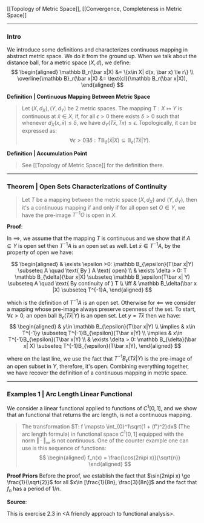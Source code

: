 [[Topology of Metric Space]], [[Convergence, Completeness in Metric Space]]

---
### **Intro**

We introduce some definitions and characterizes continuous mapping in abstract metric space. We do it from the ground up. When we talk about the distance ball, for a metric space $(X, d)$, we define: 
$$
\begin{aligned}
    \mathbb B_r(\bar x|X) &= \{x\in X| d(x, \bar x) \le r\}
    \\
    \overline{\mathbb B}_r(\bar x|X) &= \text{cl}(\mathbb B_r(\bar x|X)), 
\end{aligned}
$$

**Definition | Continuous Mapping Between Metric Space**
> Let $(X, d_X), (Y, d_Y)$ be 2 metric spaces. The mapping $T: X\mapsto Y$ is continuous at $\bar x \in X$, if, for all $\epsilon > 0$ there exists $\delta > 0$ such that whenever $d_X(x, \bar x)\le \delta$, we have $d_Y(T\bar x, Tx) \le \epsilon$. Topologically, it can be expressed as:
> $$
> \forall \epsilon > 0 \exists \delta: T \mathbb B_\delta(\bar x|X) \subseteq \mathbb B_\epsilon(T\bar x|Y). 
> $$


**Definition | Accumulation Point**
> See [[Topology of Metric Space]] for the definition there. 


---
### **Theorem | Open Sets Characterizations of Continuity**

> Let $T$ be a mapping between the metric space $(X,d_X)$ and $(Y, d_Y)$, then it's a continuous mapping if and only if for all open set $O\in Y$, we have the pre-image $T^{-1}O$ is open in $X$. 

**Proof**: 

In $\implies$, we assume that the mapping $T$ is continuous and we show that if $A\subseteq Y$ is open set then $T^{-1}A$ is an open set as well. Let $\bar x \in T^{-1}A$, by the property of open we have: 

$$
\begin{aligned}
    & \exists \epsilon >0: \mathbb B_{\epsilon}(T\bar x|Y) \subseteq A \quad \text{ By } A \text{ open}
    \\
    & \exists \delta > 0: T \mathbb B_{\delta}(\bar x|X) \subseteq \mathbb B_\epsilon(T\bar x| Y) \subseteq A \quad \text{ By continuity of } T
    \\
    \iff &
    \mathbb B_\delta(\bar x |X) \subseteq T^{-1}A, 
\end{aligned}
$$

which is the definition of $T^{-1}A$ is an open set. Otherwise for $\impliedby$ we consider a mapping whose pre-image always preserve openness of the set. To start, $\forall \epsilon > 0$, an open ball $\mathbb B_\epsilon(T\bar x|Y)$ is an open set. Let $y = T\bar x$ then we have: 
$$
\begin{aligned}
    & y\in \mathbb B_{\epsilon}(T\bar x|Y)
    \\
    \implies 
    & x\in T^{-1}y \subseteq T^{-1}B_{\epsilon}(T\bar x|Y)
    \\
    \implies 
    & x\in T^{-1}B_{\epsilon}(T\bar x|Y)
    \\
    & 
    \exists \delta > 0: 
    \mathbb B_{\delta}(\bar x| X) \subseteq T^{-1}B_{\epsilon}(T\bar x|Y), 
\end{aligned}
$$

where on the last line, we use the fact that $T^{-1}B_{\epsilon}(T\bar x|Y)$ is the pre-image of an open subset in $Y$, therefore, it's open. Combining everything together, we have recover the definition of a continuous mapping in metric space.


---
### **Examples 1 | Arc Length Linear Functional** 

We consider a linear functional applied to functions of $C^1[0, 1]$, and we show that an functional that returns the arc length, is not a continuous mapping. 

> The transformation $T: f \mapsto \int_{0}^1\sqrt{1 + (f')^2}dx$ (The arc length formula) in functional space $C^1[0, 1]$ equipped with the norm $\Vert \cdot\Vert_\infty$ is not continuous. One of the counter example one can use is this sequence of functions: 
> $$
>   \begin{aligned}
>       f_n(x) = \frac{\cos(2n\pi x)}{\sqrt{n}}
>   \end{aligned}
> $$

**Proof Priors** 
Before the proof, we establish the fact that $\sin(2n\pi x) \ge \frac{1}{\sqrt{2}}$ for all $x\in [\frac{1}{8n}, \frac{3}{8n}]$ and the fact that $f_n$ has a period of $1/n$. 

**Source**:

This is exercise 2.3 in \<A friendly approach to functional analysis\>. 


